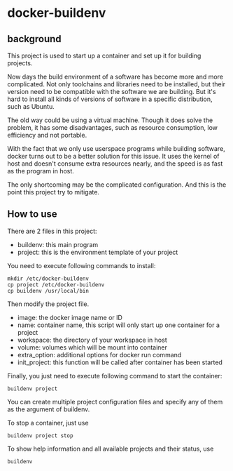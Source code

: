 # docker-buildenv
## background

This project is used to start up a container and set up it for building projects.

Now days the build environment of a software has become more and more complicated. Not only toolchains and libraries need to be installed, but their version need to be compatible with the software we are building. But it's hard to install all kinds of versions of software in a specific distribution, such as Ubuntu.

The old way could be using a virtual machine. Though it does solve the problem, it has some disadvantages, such as resource consumption, low efficiency and not portable.

With the fact that we only use userspace programs while building software, docker turns out to be a better solution for this issue. It uses the kernel of host and doesn't consume extra resources nearly, and the speed is as fast as the program in host.

The only shortcoming may be the complicated configuration. And this is the point this project try to mitigate.

## How to use

There are 2 files in this project:

- buildenv: this main program
- project: this is the environment template of your project

You need to execute following commands to install:

```shell
mkdir /etc/docker-buildenv
cp project /etc/docker-buildenv
cp buildenv /usr/local/bin
```

Then modify the project file.

- image: the docker image name or ID
- name: container name, this script will only start up one container for a project
- workspace: the directory of your workspace in host
- volume: volumes which will be mount into container
- extra_option: additional options for docker run command
- init_project: this function will be called after container has been started

Finally, you just need to execute following command to start the container:

```shell
buildenv project
```

You can create multiple project configuration files and specify any of them as the argument of buildenv.

To stop a container, just use

```shell
buildenv project stop
```

To show help information and all available projects and their status, use

```
buildenv
```

